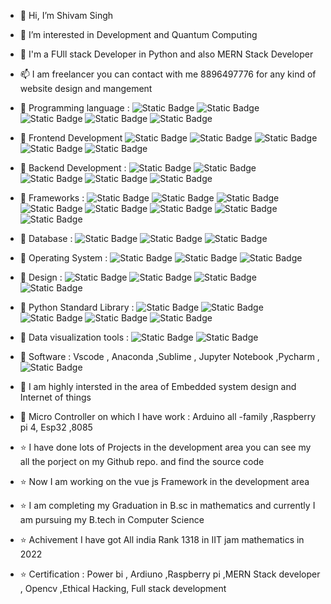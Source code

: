 - 👋 Hi, I’m Shivam Singh
- 👀 I’m interested in Development and Quantum Computing
- 💞️ I'm a FUll stack Developer in Python and also MERN Stack Developer
- 📫 I am freelancer you can contact with me 8896497776 for any kind of website design and mangement
- 📖 Programming language : ![Static Badge](https://img.shields.io/badge/C-blue) ![Static Badge](https://img.shields.io/badge/C%2B%2B%20-green) ![Static Badge](https://img.shields.io/badge/JAVA%20-red) ![Static Badge](https://img.shields.io/badge/Python-yellow) ![Static Badge](https://img.shields.io/badge/C%23-pink)
- 📖 Frontend Development ![Static Badge](https://img.shields.io/badge/HTML-red) ![Static Badge](https://img.shields.io/badge/CSS-green) ![Static Badge](https://img.shields.io/badge/Javascript-lime) ![Static Badge](https://img.shields.io/badge/Reactjs-blue) ![Static Badge](https://img.shields.io/badge/Bootstarp-yellow)
- 📖 Backend Development : ![Static Badge](https://img.shields.io/badge/Node_js-red) ![Static Badge](https://img.shields.io/badge/Python-blue) ![Static Badge](https://img.shields.io/badge/PHP-green) ![Static Badge](https://img.shields.io/badge/JAVA-lime) ![Static Badge](https://img.shields.io/badge/C%23-skyblue)

- 📖 Frameworks : ![Static Badge](https://img.shields.io/badge/django-bordeaux) ![Static Badge](https://img.shields.io/badge/React_js-yellow) ![Static Badge](https://img.shields.io/badge/Node_js-red) ![Static Badge](https://img.shields.io/badge/Express_js-black) ![Static Badge](https://img.shields.io/badge/Spring-tommto) ![Static Badge](https://img.shields.io/badge/Angular_js-purple) ![Static Badge](https://img.shields.io/badge/Bootstrap-pink) ![Static Badge](https://img.shields.io/badge/jquery-red) 
- 📖 Database : ![Static Badge](https://img.shields.io/badge/Mysql-yellpw) ![Static Badge](https://img.shields.io/badge/Sqlite-yellow)  ![Static Badge](https://img.shields.io/badge/Mongodb-red)
- 📖 Operating System : ![Static Badge](https://img.shields.io/badge/Linux-black) ![Static Badge](https://img.shields.io/badge/windows-blue) ![Static Badge](https://img.shields.io/badge/ubuntu-bordeaux)
- 📖 Design : ![Static Badge](https://img.shields.io/badge/Figma-coral) ![Static Badge](https://img.shields.io/badge/Adobe-xd-red) ![Static Badge](https://img.shields.io/badge/photoshop-pine) ![Static Badge](https://img.shields.io/badge/Canva-green)
- 📖 Python Standard Library  : ![Static Badge](https://img.shields.io/badge/numpy-red) ![Static Badge](https://img.shields.io/badge/pandas-yellow) ![Static Badge](https://img.shields.io/badge/tensorflow-green)  ![Static Badge](https://img.shields.io/badge/scipy-pink) ![Static Badge](https://img.shields.io/badge/sklearn-purple)
- 📖 Data visualization tools : ![Static Badge](https://img.shields.io/badge/PowerBi-purple) ![Static Badge](https://img.shields.io/badge/Excel-red)
- 📖 Software : Vscode , Anaconda ,Sublime , Jupyter Notebook ,Pycharm ,![Static Badge](https://img.shields.io/badge/intellij-idea-red)
- 📖 I am highly intersted in the area of Embedded system design and Internet of things
- 📖 Micro Controller on which I have work : Arduino all -family ,Raspberry pi 4, Esp32 ,8085
- ⭐ I have done lots of Projects in the development area you can see my all the porject on my Github repo. and find the source code
- ⭐ Now I am working on the vue js Framework in the development area
- ⭐ I am completing my Graduation in B.sc in mathematics and currently I am pursuing my B.tech in Computer Science
- ⭐ Achivement I have got All india Rank 1318 in IIT jam mathematics in 2022
- ⭐ Certification : Power bi , Ardiuno ,Raspberry pi ,MERN Stack developer , Opencv ,Ethical Hacking, Full stack development
